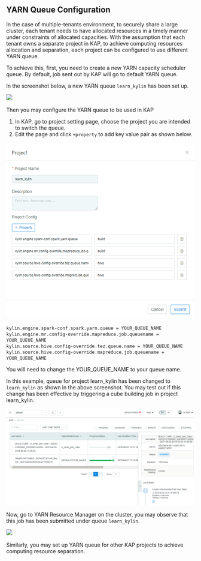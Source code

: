 ## YARN Queue Configuration

In the case of multiple-tenants environment, to securely share a large cluster, each tenant needs to have allocated resources in a timely manner under constraints of allocated capacities. With the assumption that each tenant owns a separate project in KAP, to achieve computing resources allocation and separation, each project can be configured to use different YARN queue. 

To achieve this, first, you need to create a new YARN capacity scheduler queue. By default, job sent out by KAP will go to default YARN queue.

In the screenshot below, a new YARN queue `learn_kylin` has been set up.

![](images/hadoop_queue/1.png)

Then you may configure the YARN queue to be used in KAP

1. In KAP, go to project setting page, choose the project you are intended to switch the queue.
2. Edit the page and click `+property` to add key value pair as shown below. 

![](images/hadoop_queue/2_1.png)



```shell
kylin.engine.spark-conf.spark.yarn.queue = YOUR_QUEUE_NAME
kylin.engine.mr.config-override.mapreduce.job.queuename = YOUR_QUEUE_NAME
kylin.source.hive.config-override.tez.queue.name = YOUR_QUEUE_NAME
kylin.source.hive.config-override.mapreduce.job.queuename = YOUR_QUEUE_NAME
```

You will need to change the YOUR_QUEUE_NAME to your queue name. 

In this example, queue for project learn_kylin has been changed to `learn_kylin` as shown in the above screenshot. You may test out if this change has been effective by triggering a cube building job in project learn_kylin.

![](images/hadoop_queue/3_1.png)

Now, go to YARN Resource Manager on the cluster, you may observe that this job has been submitted under queue `learn_kylin`. 

![](images/hadoop_queue/4.png)



Similarly, you may set up YARN queue for other KAP projects to achieve computing resource separation.